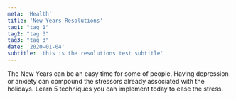 ```yaml
---
meta: 'Health'
title: 'New Years Resolutions'
tag1: "tag 1"
tag2: "tag 3"
tag3: "tag 3"
date: '2020-01-04'
subtitle: 'this is the resolutions test subtitle'
---
```


The New Years can be an easy time for some of people. Having depression or anxiety can compound the stressors already associated with the holidays. Learn 5 techniques you can implement today to ease the stress.
